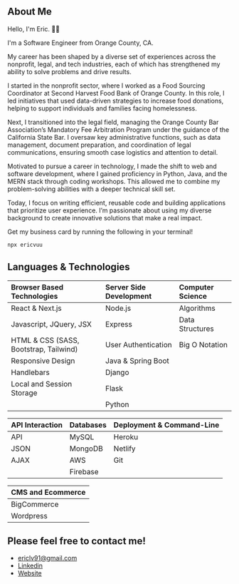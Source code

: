## About Me

Hello, I'm Eric. 🤘🏼

I'm a Software Engineer from Orange County, CA.

My career has been shaped by a diverse set of experiences across the nonprofit, legal, and tech industries, each of which has strengthened my ability to solve problems and drive results.

I started in the nonprofit sector, where I worked as a Food Sourcing Coordinator at Second Harvest Food Bank of Orange County. In this role, I led initiatives that used data-driven strategies to increase food donations, helping to support individuals and families facing homelessness.

Next, I transitioned into the legal field, managing the Orange County Bar Association’s Mandatory Fee Arbitration Program under the guidance of the California State Bar. I oversaw key administrative functions, such as data management, document preparation, and coordination of legal communications, ensuring smooth case logistics and attention to detail.

Motivated to pursue a career in technology, I made the shift to web and software development, where I gained proficiency in Python, Java, and the MERN stack through coding workshops. This allowed me to combine my problem-solving abilities with a deeper technical skill set.

Today, I focus on writing efficient, reusable code and building applications that prioritize user experience. I’m passionate about using my diverse background to create innovative solutions that make a real impact.

Get my business card by running the following in your terminal!
```bash
npx ericvuu
```

## Languages & Technologies

| Browser Based Technologies                 | Server Side Development | Computer Science |
| :----------------------------------------- | :---------------------- | :--------------- |
| React & Next.js                            | Node.js                 | Algorithms       |
| Javascript, JQuery, JSX                    | Express                 | Data Structures  |
| HTML & CSS (SASS, Bootstrap, Tailwind)     | User Authentication     | Big O Notation   |
| Responsive Design                          | Java & Spring Boot      |                  |
| Handlebars                                 | Django                  |                  |
| Local and Session Storage                  | Flask                   |                  |
|                                            | Python                  |                  |



| API Interaction | Databases | Deployment & Command-Line |
| --------------- | --------- | ------------------------- |
| API             | MySQL     | Heroku                    |
| JSON            | MongoDB   | Netlify                   |
| AJAX            | AWS       | Git                       |
|                 | Firebase  |                           |

|CMS and Ecommerce|
| --------------- |
|BigCommerce      |
|Wordpress        |

## Please feel free to contact me!

- ericlv91@gmail.com
- [Linkedin](https://www.linkedin.com/in/ericvuu)
- [Website](https://www.ericvuu.dev/)
